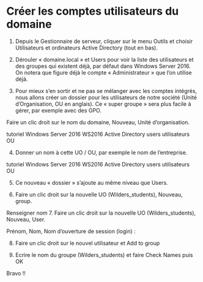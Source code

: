 # Créer les comptes utilisateurs du domaine


1. Depuis le Gestionnaire de serveur, cliquer sur le menu Outils et choisir Utilisateurs et ordinateurs Active Directory (tout en bas).


2. Dérouler « domaine.local » et Users pour voir la liste des utilisateurs et des groupes qui existent déjà, par défaut dans Windows Server 2016. On notera que figure déjà le compte « Administrateur » que l’on utilise déjà.

3. Pour mieux s’en sortir et ne pas se mélanger avec les comptes intégrés, nous allons créer un dossier pour les utilisateurs de notre société (Unité d’Organisation, OU en anglais). Ce « super groupe » sera plus facile à gérer, par exemple avec des GPO.

Faire un clic droit sur le nom du domaine, Nouveau, Unité d’organisation.

tutoriel Windows Server 2016 WS2016 Active Directory users utilisateurs OU

4. Donner un nom à cette UO / OU, par exemple le nom de l’entreprise.

tutoriel Windows Server 2016 WS2016 Active Directory users utilisateurs OU

5. Ce nouveau « dossier » s’ajoute au même niveau que Users.

6. Faire un clic droit sur la nouvelle UO (Wilders_students), Nouveau, group.

Renseigner nom
7. Faire un clic droit sur la nouvelle UO (Wilders_students), Nouveau, User.

Prénom, Nom, Nom d’ouverture de session (login) :

8. Faire un clic droit sur le nouvel utilisateur et Add to group

9. Ecrire le nom du groupe (Wilders_students) et faire Check Names puis OK 


Bravo !!
